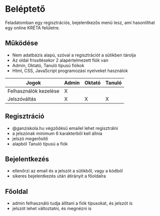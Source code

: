 # Beléptető
Feladatomban egy regisztrációs, bejelentkezős menü lesz, ami hasonlíthat egy online KRÉTA felületre. 
## Működése
- Nem adatbázis alapú, szóval a regisztrációt a sütikben tárolja
- Az oldal frissítésekor 2 alapértelmezett fiók van
- Admin, Oktató, Tanuló típusú fiókok
- Html, CSS, JavaScript programozási nyelveket használok

| Jogok | Admin | Oktató | Tanuló | 
| --- | --- | --- | --- |
| Felhasználók kezelése | X |  |  |
| Jelszóváltás | X | X | X |

## Regisztráció
- @ganziskola.hu végződésű emailel lehet regisztrálni
- a jelszónak minimum 6 karakterből kell állnia
- jelszó megerősítő
- alapból Tanuló típusú a fiók
## Bejelentkezés
- ellenőrzi az email és a jelszót a sütikből, vagy a kódból
- sikeres bejelentkezés után átirányít a főoldalra
## Főoldal
- admin felhasználó tudja állítani a fiók típusokat, és jelszót is
- jelszót lehet változtatni, és megnézni is 
